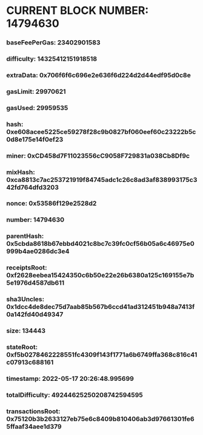 # CURRENT BLOCK NUMBER: 14794630

### baseFeePerGas: 23402901583
### difficulty: 14325412151918518
### extraData: 0x706f6f6c696e2e636f6d224d2d44edf95d0c8e
### gasLimit: 29970621
### gasUsed: 29959535
### hash: 0xe608acee5225ce59278f28c9b0827bf060eef60c23222b5c0d8e175e14f0ef23
### miner: 0xCD458d7F11023556cC9058F729831a038Cb8Df9c
### mixHash: 0xca8813c7ac253721919f84745adc1c26c8ad3af838993175c342fd764dfd3203
### nonce: 0x53586f129e2528d2
### number: 14794630
### parentHash: 0x5cbda8618b67ebbd4021c8bc7c39fc0cf56b05a6c46975e0999b4ae0286dc3e4
### receiptsRoot: 0xf2628eebea15424350c6b50e22e26b6380a125c169155e7b5e1976d4587db611
### sha3Uncles: 0x1dcc4de8dec75d7aab85b567b6ccd41ad312451b948a7413f0a142fd40d49347
### size: 134443
### stateRoot: 0xf5b0278462228551fc4309f143f1771a6b6749ffa368c816c41c07913c688161
### timestamp: 2022-05-17 20:26:48.995699
### totalDifficulty: 49244625250208742594595
### transactionsRoot: 0x75120b3b2633127eb75e6c8409b810406ab3d97661301fe65ffaaf34aee1d379

